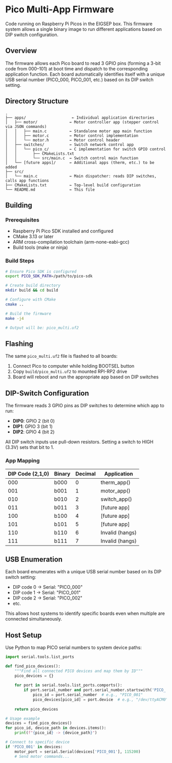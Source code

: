 # Pico Multi-App Firmware

Code running on Raspberry Pi Picos in the EIGSEP box. This firmware system allows a single binary image to run different applications based on DIP switch configuration.

## Overview

The firmware allows each Pico board to read 3 GPIO pins (forming a 3-bit code from 000–101) at boot time and dispatch to the corresponding application function. Each board automatically identifies itself with a unique USB serial number (PICO_000, PICO_001, etc.) based on its DIP switch setting.

## Directory Structure

```
.
├── apps/                    ← Individual application directories
│   ├── motor/              ← Motor controller app (stepper control via JSON commands)
│   │   ├── main.c          ← Standalone motor app main function
│   │   ├── motor.c         ← Motor control implementation
│   │   └── motor.h         ← Motor control header
│   ├── switches/           ← Switch network control app
│   │   └── pico_c/         ← C implementation for switch GPIO control
│   │       ├── CMakeLists.txt
│   │       └── src/main.c  ← Switch control main function
│   └── [future apps]/      ← Additional apps (therm, etc.) to be added
├── src/
│   └── main.c              ← Main dispatcher: reads DIP switches, calls app functions
├── CMakeLists.txt          ← Top-level build configuration
└── README.md               ← This file
```

## Building

### Prerequisites

- Raspberry Pi Pico SDK installed and configured
- CMake 3.13 or later
- ARM cross-compilation toolchain (arm-none-eabi-gcc)
- Build tools (make or ninja)

### Build Steps

```bash
# Ensure Pico SDK is configured
export PICO_SDK_PATH=/path/to/pico-sdk

# Create build directory
mkdir build && cd build

# Configure with CMake
cmake ..

# Build the firmware
make -j4

# Output will be: pico_multi.uf2
```

## Flashing

The same `pico_multi.uf2` file is flashed to all boards:

1. Connect Pico to computer while holding BOOTSEL button
2. Copy `build/pico_multi.uf2` to mounted RPI-RP2 drive
3. Board will reboot and run the appropriate app based on DIP switches

## DIP-Switch Configuration

The firmware reads 3 GPIO pins as DIP switches to determine which app to run:

- **DIP0**: GPIO 2 (bit 0)
- **DIP1**: GPIO 3 (bit 1) 
- **DIP2**: GPIO 4 (bit 2)

All DIP switch inputs use pull-down resistors. Setting a switch to HIGH (3.3V) sets that bit to 1.

### App Mapping

| DIP Code (2,1,0) | Binary | Decimal | Application |
|------------------|--------|---------|-------------|
| 000              | b000   | 0       | therm_app() |
| 001              | b001   | 1       | motor_app() |
| 010              | b010   | 2       | switch_app() |
| 011              | b011   | 3       | [future app] |
| 100              | b100   | 4       | [future app] |
| 101              | b101   | 5       | [future app] |
| 110              | b110   | 6       | Invalid (hangs) |
| 111              | b111   | 7       | Invalid (hangs) |

## USB Enumeration

Each board enumerates with a unique USB serial number based on its DIP switch setting:

- DIP code 0 → Serial: "PICO_000"
- DIP code 1 → Serial: "PICO_001"  
- DIP code 2 → Serial: "PICO_002"
- etc.

This allows host systems to identify specific boards even when multiple are connected simultaneously.

## Host Setup

Use Python to map PICO serial numbers to system device paths:

```python
import serial.tools.list_ports

def find_pico_devices():
    """Find all connected PICO devices and map them by ID"""
    pico_devices = {}
    
    for port in serial.tools.list_ports.comports():
        if port.serial_number and port.serial_number.startswith('PICO_'):
            pico_id = port.serial_number  # e.g., "PICO_001"
            pico_devices[pico_id] = port.device  # e.g., "/dev/ttyACM0"
    
    return pico_devices

# Usage example
devices = find_pico_devices()
for pico_id, device_path in devices.items():
    print(f"{pico_id} -> {device_path}")

# Connect to specific device
if 'PICO_001' in devices:
    motor_port = serial.Serial(devices['PICO_001'], 115200)
    # Send motor commands...
```
